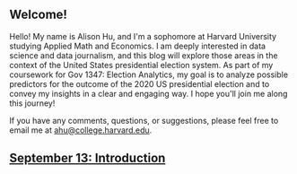 ## Welcome!

Hello! My name is Alison Hu, and I'm a sophomore at Harvard University studying Applied Math and Economics. I am deeply interested in data science and data journalism, and this blog will explore those areas in the context of the United States presidential election system. As part of my coursework for Gov 1347: Election Analytics, my goal is to analyze possible predictors for the outcome of the 2020 US presidential election and to convey my insights in a clear and engaging way. I hope you'll join me along this journey!

If you have any comments, questions, or suggestions, please feel free to email me at [ahu@college.harvard.edu](ahu@college.harvard.edu).

## [September 13: Introduction](posts/09_13.md)
